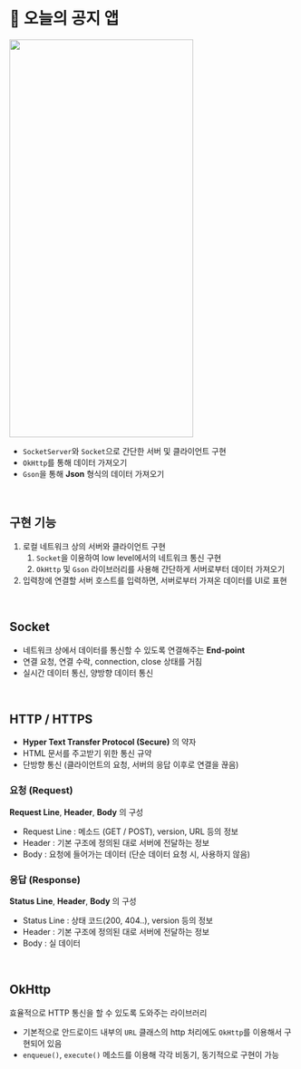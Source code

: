 # 📌 오늘의 공지 앱
<img src="https://user-images.githubusercontent.com/79048895/224906171-d5bfc543-ce3a-408b-b020-b00da6216940.gif" width="324" height="702" />

- `SocketServer`와 `Socket`으로 간단한 서버 및 클라이언트 구현
- `OkHttp`를 통해 데이터 가져오기
- `Gson`을 통해 **Json** 형식의 데이터 가져오기
<br>

## 구현 기능
1. 로컬 네트워크 상의 서버와 클라이언트 구현
    1. `Socket`을 이용하여 low level에서의 네트워크 통신 구현
    2. `OkHttp` 및 `Gson` 라이브러리를 사용해 간단하게 서버로부터 데이터 가져오기
2. 입력창에 연결할 서버 호스트를 입력하면, 서버로부터 가져온 데이터를 UI로 표현
<br>

## Socket
- 네트워크 상에서 데이터를 통신할 수 있도록 연결해주는 **End-point**
- 연결 요청, 연결 수락, connection, close 상태를 거침
- 실시간 데이터 통신, 양방향 데이터 통신
<br>

## HTTP / HTTPS 
- **Hyper Text Transfer Protocol (Secure)** 의 약자
- HTML 문서를 주고받기 위한 통신 규약
- 단방향 통신 (클라이언트의 요청, 서버의 응답 이후로 연결을 끊음)

### 요청 (Request)
**Request Line**, **Header**, **Body** 의 구성
- Request Line : 메소드 (GET / POST), version, URL 등의 정보
- Header : 기본 구조에 정의된 대로 서버에 전달하는 정보
- Body : 요청에 들어가는 데이터 (단순 데이터 요청 시, 사용하지 않음)

### 응답 (Response)
**Status Line**, **Header**, **Body** 의 구성
- Status Line : 상태 코드(200, 404..), version 등의 정보
- Header : 기본 구조에 정의된 대로 서버에 전달하는 정보
- Body : 실 데이터
<br>

## OkHttp
효율적으로 HTTP 통신을 할 수 있도록 도와주는 라이브러리
- 기본적으로 안드로이드 내부의 `URL` 클래스의 http 처리에도 `OkHttp`를 이용해서 구현되어 있음
- `enqueue()`, `execute()` 메소드를 이용해 각각 비동기, 동기적으로 구현이 가능
